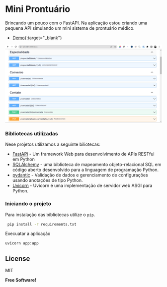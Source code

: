 # Mini Prontuário

Brincando um pouco com o FastAPI. Na aplicação estou criando uma pequena API simulando um mini sistema de prontuário médico.

- [Demo](https://medico-production.up.railway.app/docs){:target="_blank"}

<p></p>

<img src="public/demo/demo.png">

### Bibliotecas utilizadas

Nese projetos utilizamos a seguinte biliotecas:

- [FastAPi](https://fastapi.tiangolo.com/) - Um framework Web para desenvolvimento de APIs RESTful em Python
- [SQLAlchemy](https://www.sqlalchemy.org/) -  uma biblioteca de mapeamento objeto-relacional SQL em código aberto desenvolvido para a linguagem de programação Python.
- [pydantic](https://pydantic-docs.helpmanual.io/) - Validação de dados e gerenciamento de configurações usando anotações de tipo Python.
- [Uvicorn](https://www.uvicorn.org/) - Uvicorn é uma implementação de servidor web ASGI para Python.

### Iniciando o projeto

Para instalação das bibliotecas utilize o `pip`.

```sh
 pip install -r requirements.txt
```

Execuatar a aplicação

```
uvicorn app:app
```

## License

MIT

**Free Software!**